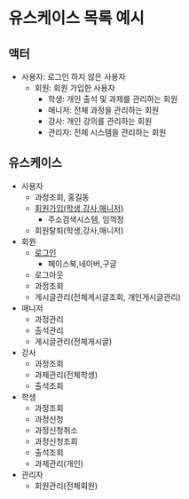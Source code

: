 # 유스케이스 목록 예시

## 액터
- 사용자: 로그인 하지 않은 사용자
  - 회원: 회원 가입한 사용자
    - 학생: 개인 출석 및 과제를 관리하는 회원
    - 매니저: 전체 과정을 관리하는 회원
    - 강사: 개인 강의를 관리하는 회원
    - 관리자: 전체 시스템을 관리하는 회원

## 유스케이스
- 사용자
  - 과정조회, 홍길동
  - [회원가입(학생,강사,매니저)](UI-prototype/01_회원%20가입.jpg)
    - 주소검색시스템, 임꺽정
  - 회원탈퇴(학생,강사,매니저)
- 회원
  - [로그인](UI-prototype/02_로그인.jpg)
    - 페이스북,네이버,구글
  - 로그아웃
  - 과정조회
  - 게시글관리(전체게시글조회, 개인게시글관리)
- 매니저
  - 과정관리
  - 출석관리
  - 게시글관리(전체게시글)
- 강사
  - 과정조회
  - 과제관리(전체학생)
  - 출석조회
- 학생
  - 과정조회
  - 과정신청
  - 과정신청취소
  - 과정신청조회
  - 출석조회
  - 과제관리(개인)
- 관리자
  - 회원관리(전체회원)
  
